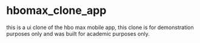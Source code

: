 # hbomax_clone_app
this is a ui clone of the hbo max mobile app, this clone is for demonstration purposes only and was built for academic purposes only.
